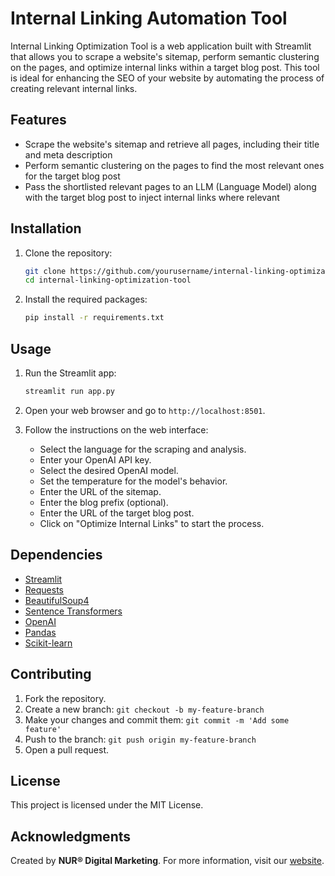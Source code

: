 
# Internal Linking Automation Tool

Internal Linking Optimization Tool is a web application built with Streamlit that allows you to scrape a website's sitemap, perform semantic clustering on the pages, and optimize internal links within a target blog post. This tool is ideal for enhancing the SEO of your website by automating the process of creating relevant internal links.

## Features

- Scrape the website's sitemap and retrieve all pages, including their title and meta description
- Perform semantic clustering on the pages to find the most relevant ones for the target blog post
- Pass the shortlisted relevant pages to an LLM (Language Model) along with the target blog post to inject internal links where relevant

## Installation

1. Clone the repository:
   ```sh
   git clone https://github.com/yourusername/internal-linking-optimization-tool.git
   cd internal-linking-optimization-tool
   ```

2. Install the required packages:
   ```sh
   pip install -r requirements.txt
   ```

## Usage

1. Run the Streamlit app:
   ```sh
   streamlit run app.py
   ```

2. Open your web browser and go to `http://localhost:8501`.

3. Follow the instructions on the web interface:
   - Select the language for the scraping and analysis.
   - Enter your OpenAI API key.
   - Select the desired OpenAI model.
   - Set the temperature for the model's behavior.
   - Enter the URL of the sitemap.
   - Enter the blog prefix (optional).
   - Enter the URL of the target blog post.
   - Click on "Optimize Internal Links" to start the process.

## Dependencies

- [Streamlit](https://streamlit.io)
- [Requests](https://pypi.org/project/requests/)
- [BeautifulSoup4](https://pypi.org/project/beautifulsoup4/)
- [Sentence Transformers](https://pypi.org/project/sentence-transformers/)
- [OpenAI](https://pypi.org/project/openai/)
- [Pandas](https://pypi.org/project/pandas/)
- [Scikit-learn](https://pypi.org/project/scikit-learn/)

## Contributing

1. Fork the repository.
2. Create a new branch: `git checkout -b my-feature-branch`
3. Make your changes and commit them: `git commit -m 'Add some feature'`
4. Push to the branch: `git push origin my-feature-branch`
5. Open a pull request.

## License

This project is licensed under the MIT License.

## Acknowledgments

Created by **NUR® Digital Marketing**. For more information, visit our [website](https://www.nur.it).
